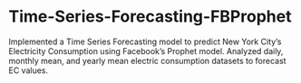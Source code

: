 # Time-Series-Forecasting-FBProphet
Implemented a Time Series Forecasting model to predict New York City’s Electricity Consumption using Facebook’s Prophet model. Analyzed daily, monthly mean, and yearly mean electric consumption datasets to forecast EC values.
